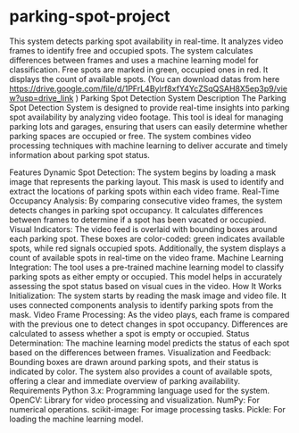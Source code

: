 # parking-spot-project
This system detects parking spot availability in real-time. It analyzes video frames to identify free and occupied spots. The system calculates differences between frames and uses a machine learning model for classification. Free spots are marked in green, occupied ones in red. It displays the count of available spots.
(You can download datas from here https://drive.google.com/file/d/1PFrL4Bylrf8xfY4YcZSqQSAH8X5ep3p9/view?usp=drive_link )
Parking Spot Detection System
Description
The Parking Spot Detection System is designed to provide real-time insights into parking spot availability by analyzing video footage. This tool is ideal for managing parking lots and garages, ensuring that users can easily determine whether parking spaces are occupied or free. The system combines video processing techniques with machine learning to deliver accurate and timely information about parking spot status.

Features
Dynamic Spot Detection: The system begins by loading a mask image that represents the parking layout. This mask is used to identify and extract the locations of parking spots within each video frame.
Real-Time Occupancy Analysis: By comparing consecutive video frames, the system detects changes in parking spot occupancy. It calculates differences between frames to determine if a spot has been vacated or occupied.
Visual Indicators: The video feed is overlaid with bounding boxes around each parking spot. These boxes are color-coded: green indicates available spots, while red signals occupied spots. Additionally, the system displays a count of available spots in real-time on the video frame.
Machine Learning Integration: The tool uses a pre-trained machine learning model to classify parking spots as either empty or occupied. This model helps in accurately assessing the spot status based on visual cues in the video.
How It Works
Initialization: The system starts by reading the mask image and video file. It uses connected components analysis to identify parking spots from the mask.
Video Frame Processing: As the video plays, each frame is compared with the previous one to detect changes in spot occupancy. Differences are calculated to assess whether a spot is empty or occupied.
Status Determination: The machine learning model predicts the status of each spot based on the differences between frames.
Visualization and Feedback: Bounding boxes are drawn around parking spots, and their status is indicated by color. The system also provides a count of available spots, offering a clear and immediate overview of parking availability.
Requirements
Python 3.x: Programming language used for the system.
OpenCV: Library for video processing and visualization.
NumPy: For numerical operations.
scikit-image: For image processing tasks.
Pickle: For loading the machine learning model.
